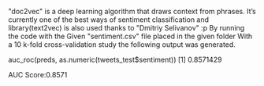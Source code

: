 "doc2vec" is a deep learning algorithm that draws context from phrases. It’s currently one of the best ways of sentiment classification and library(text2vec) is also used thanks to "Dmitriy Selivanov" :p
By running the code with the Given "sentiment.csv" file placed in the given folder  With a 10 k-fold cross-validation study the following output was generated. 

auc_roc(preds, as.numeric(tweets_test$sentiment))
[1] 0.8571429

AUC Score:0.8571
